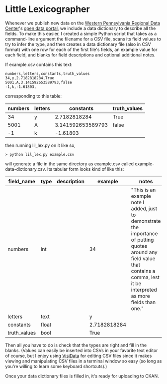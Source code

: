 # Little Lexicographer

Whenever we publish new data on the [Western Pennsylvania Regional Data Center](https://www.wprdc.org)'s [open data portal](https://data.wprdc.org), we include a data dictionary to describe all the fields. To make this easier, I created a simple Python script that takes as a command-line argument the filename for a CSV file, scans its field values to try to infer the type, and then creates a data dictionary file (also in CSV format) with one row for each of the first file's fields, an example value for each field, and blanks for field descriptions and optional additional notes. 

If example.csv contains this text:

```
numbers,letters,constants,truth_values
34,y,2.7182818284,True
5001,A,3.141592653589793,false
-1,k,-1.61803,
```

corresponding to this table:

numbers|letters|constants|truth_values
-------|-------|---------|------------
34|y|2.7182818284|True
5001|A|3.141592653589793|false
-1|k|-1.61803|

then running lil_lex.py on it like so, 

```
> python lil_lex.py example.csv
```

will generate a file in the same directory as example.csv called example-data-dictionary.csv. Its tabular form looks kind of like this:

field_name|type|description|example|notes
----------|----|-----------|-------|-----
numbers|int||34|"This is an example note I added, just to demonstrate the importance of putting quotes around any field value that contains a comma, lest it be interpreted as more fields than one."
letters|text||y|
constants|float||2.7182818284|
truth_values|bool||True|

Then all you have to do is check that the types are right and fill in the blanks. (Values can easily be inserted into CSVs in your favorite text editor of course, but I enjoy using [VisiData](https://github.com/saulpw/visidata) for editing CSV files since it makes viewing and manipulating CSV files in a terminal window so easy (so long as you're willing to learn some keyboard shortcuts).)

Once your data dictionary files is filled in, it's ready for uploading to CKAN.
